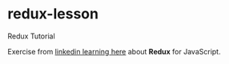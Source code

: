 # redux-lesson
Redux Tutorial

Exercise from [linkedin learning here](https://www.linkedin.com/learning/learning-redux/welcome) about **Redux** for JavaScript.

